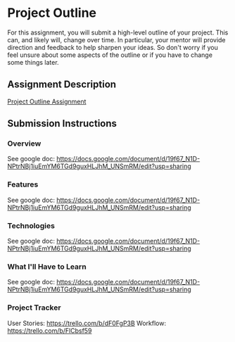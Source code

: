 # Project Outline
For this assignment, you will submit a high-level outline of your project. This can, and likely will, change over time. In particular, your mentor will provide direction and feedback to help sharpen your ideas. So don't worry if you feel unsure about some aspects of the outline or if you have to change some things later.

## Assignment Description
[Project Outline Assignment](https://education.launchcode.org/liftoff/modules/assignments/project-outline)

## Submission Instructions

### Overview
See google doc: https://docs.google.com/document/d/19f67_N1D-NPtrNBj1iuEmYM6TGd9guxHLJhM_UNSmRM/edit?usp=sharing
### Features
See google doc: https://docs.google.com/document/d/19f67_N1D-NPtrNBj1iuEmYM6TGd9guxHLJhM_UNSmRM/edit?usp=sharing
### Technologies
See google doc: https://docs.google.com/document/d/19f67_N1D-NPtrNBj1iuEmYM6TGd9guxHLJhM_UNSmRM/edit?usp=sharing
### What I'll Have to Learn
See google doc: https://docs.google.com/document/d/19f67_N1D-NPtrNBj1iuEmYM6TGd9guxHLJhM_UNSmRM/edit?usp=sharing
### Project Tracker
User Stories: https://trello.com/b/dF0FgP3B
Workflow: https://trello.com/b/FlCbsf59 
